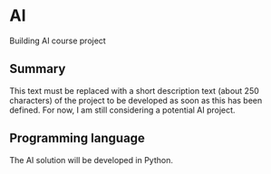 # AI
Building AI course project 

## Summary
This text must be replaced with a short description text (about 250 characters) of the project to be developed as soon as this has been defined.
For now, I am still considering a potential AI project.

## Programming language 
The AI solution will be developed in Python.
